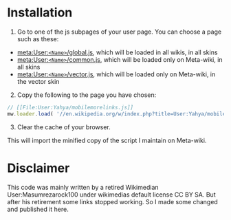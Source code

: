 Installation
===========================

1. Go to one of the js subpages of your user page. You can choose a page such as these:
  * [meta:User:`<Name>`/global.js](https://meta.wikimedia.org/wiki/Special:MyPage/global.js), which will be loaded in all wikis, in all skins
  * [meta:User:`<Name>`/common.js](https://meta.wikimedia.org/wiki/Special:MyPage/common.js), which will be loaded only on Meta-wiki, in all skins
  * [meta:User:`<Name>`/vector.js](https://meta.wikimedia.org/wiki/Special:MyPage/vector.js), which will be loaded only on Meta-wiki, in the vector skin
2. Copy the following to the page you have chosen:

  ```javascript
  // [[File:User:Yahya/mobilemorelinks.js]]
  mw.loader.load( '//en.wikipedia.org/w/index.php?title=User:Yahya/mobilemorelinks.js&action=raw&ctype=text/javascript' );
  ```

3. Clear the cache of your browser.

This will import the minified copy of the script I maintain on Meta-wiki.


Disclaimer
=====================
This code was mainly written by a retired Wikimedian User:Masumrezarock100 under wikimedias default license CC BY SA. But after his retirement some links stopped working. So I made some changed and published it here.
